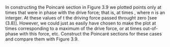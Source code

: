 In constructing the Poincaré section in Figure 3.9 we plotted points only at times that were in phase with the drive force; that is, at times , where n is an interger. At these values of t the driving force passed throught zero [see (3.8)]. However, we could just as easily have chosen to make the plot at times corresponding to a maximum of the drive force, or at times out-of-phase with this force, etc. Construct the Poincaré sections for these cases and compare them with Figure 3.9.
